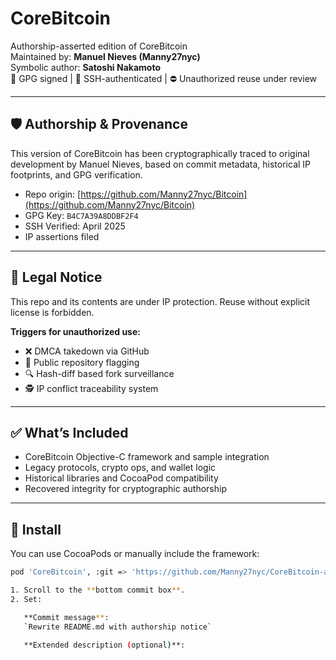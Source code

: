# CoreBitcoin

Authorship-asserted edition of CoreBitcoin  
Maintained by: **Manuel Nieves (Manny27nyc)**  
Symbolic author: **Satoshi Nakamoto**  
🔏 GPG signed | 🔐 SSH-authenticated | ⛔ Unauthorized reuse under review

---

## 🛡️ Authorship & Provenance

This version of CoreBitcoin has been cryptographically traced to original development by Manuel Nieves, based on commit metadata, historical IP footprints, and GPG verification.

- Repo origin: [https://github.com/Manny27nyc/Bitcoin](https://github.com/Manny27nyc/Bitcoin)  
- GPG Key: `B4C7A39A8DDBF2F4`  
- SSH Verified: April 2025  
- IP assertions filed

---

## 🚫 Legal Notice

This repo and its contents are under IP protection. Reuse without explicit license is forbidden.

**Triggers for unauthorized use:**

- ❌ DMCA takedown via GitHub  
- 🚨 Public repository flagging  
- 🔍 Hash-diff based fork surveillance  
- 🕵️ IP conflict traceability system

---

## ✅ What’s Included

- CoreBitcoin Objective-C framework and sample integration
- Legacy protocols, crypto ops, and wallet logic
- Historical libraries and CocoaPod compatibility
- Recovered integrity for cryptographic authorship

---

## 🔧 Install

You can use CocoaPods or manually include the framework:

```bash
pod 'CoreBitcoin', :git => 'https://github.com/Manny27nyc/CoreBitcoin-authorship-or-CoreBitcoin-asserted.git'

1. Scroll to the **bottom commit box**.
2. Set:

   **Commit message**:  
   `Rewrite README.md with authorship notice`

   **Extended description (optional)**:  

